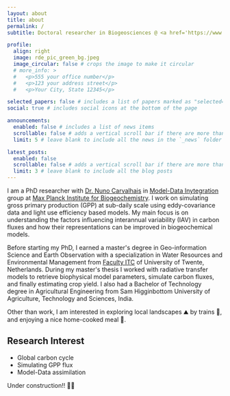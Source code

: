 ```yaml
---
layout: about
title: about
permalink: /
subtitle: Doctoral researcher in Biogeosciences @ <a href='https://www.bgc-jena.mpg.de/en'> Max Planck Institute for Biogeochemistry</a>.

profile:
  align: right
  image: rde_pic_green_bg.jpeg
  image_circular: false # crops the image to make it circular
  # more_info: >
  #   <p>555 your office number</p>
  #   <p>123 your address street</p>
  #   <p>Your City, State 12345</p>

selected_papers: false # includes a list of papers marked as "selected={true}"
social: true # includes social icons at the bottom of the page

announcements:
  enabled: false # includes a list of news items
  scrollable: false # adds a vertical scroll bar if there are more than 3 news items
  limit: 5 # leave blank to include all the news in the `_news` folder

latest_posts:
  enabled: false
  scrollable: false # adds a vertical scroll bar if there are more than 3 new posts items
  limit: 3 # leave blank to include all the blog posts
---
```


I am a PhD researcher with <a href="https://www.bgc-jena.mpg.de/person/ncarval/5335138">Dr. Nuno Carvalhais</a> in <a href="https://www.bgc-jena.mpg.de/en/bgi/mdi">Model-Data Inytegration</a> group at <a href='https://www.bgc-jena.mpg.de/en'> Max Planck Institute for Biogeochemistry</a>. I work on simulating gross primary production (GPP) at sub-daily scale using eddy-covariance data and light use efficiency based models. My main focus is on understanding the factors influencing interannual variability (IAV) in carbon fluxes and how their representations can be improved in biogeochemical models.

Before starting my PhD, I earned a master's degree in Geo-information Science and Earth Observation with a specialization in Water Resources and Environmental Management from <a href="https://www.itc.nl/">Faculty ITC</a> of University of Twente, Netherlands. During my master's thesis I worked with radiative transfer models to retrieve biophysical model parameters, simulate carbon fluxes, and finally estimating crop yield. I also had a Bachelor of Technology degree in Agricultural Engineering from Sam Higginbottom University of Agriculture, Technology and Sciences, India.

Other than work, I am interested in exploring local landscapes ⛰️ by trains 🚂, and enjoying a nice home-cooked meal 🍲.

<h2>Research Interest</h2>
<ul>
  <li>Global carbon cycle</li>
  <li>Simulating GPP flux</li>
  <li>Model-Data assimilation</li>
</ul>

Under construction!! 👨‍💻
